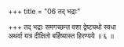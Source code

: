 +++
title = "06 तद् भद्राः"

+++
तद् भद्राः समगच्छन्त वशा द्वेष्ट्यथो स्वधा  
अथर्वा यत्र दीक्षितो बर्हिष्यास्त हिरण्यये ॥ ६ ॥